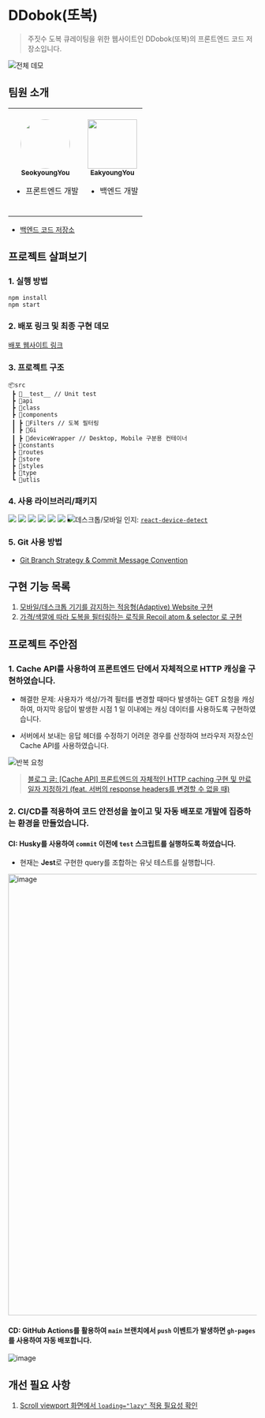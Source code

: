 # DDobok(또복)

> 주짓수 도복 큐레이팅을 위한 웹사이트인 DDobok(또복)의 프론트엔드 코드 저장소입니다.

![전체 데모](https://user-images.githubusercontent.com/79842380/215327372-cb503153-8156-4b2a-9dd0-713d2e610d2b.gif)

## 팀원 소개

<table>
  <tbody >
    <tr >
      <td align="center"><a href="https://github.com/SeokyoungYou"><img style="border-radius: 50%; margin-top: 20px;" src="https://avatars.githubusercontent.com/u/79842380?v=4" width="100px; height="100px" alt=""/><br /><sub><b>SeokyoungYou</b></a><ul><li>프론트엔드 개발</li></sub><br /></td>
      <td align="center"><a href="https://github.com/eakyoungyu"><img style="margin-top: 20px;" src="https://avatars.githubusercontent.com/u/39245582?v=4" width="100px;" alt=""/><br /><sub><b>EakyoungYou</b></sub></a><ul><li>백엔드 개발</li><br /></td>
    </tr>
  </tbody>
</table>

- [백엔드 코드 저장소](https://github.com/eakyoungyu/DDobok-backend)

## 프로젝트 살펴보기

### 1. 실행 방법

```
npm install
npm start
```

### 2. 배포 링크 및 최종 구현 데모

[배포 웹사이트 링크](https://seokyoungyou.github.io/DDobok-frontend/)

### 3. 프로젝트 구조

```
📦src
 ┣ 📂__test__ // Unit test
 ┣ 📂api
 ┣ 📂class
 ┣ 📂components
 ┃ ┣ 📂Filters // 도복 필터링
 ┃ ┣ 📂Gi
 ┃ ┣ 📂deviceWrapper // Desktop, Mobile 구분용 컨테이너
 ┣ 📂constants
 ┣ 📂routes
 ┣ 📂store
 ┣ 📂styles
 ┣ 📂type
 ┗ 📂utlis
```

### 4. 사용 라이브러리/패키지

<div style="float: left;">
  <img src="https://img.shields.io/badge/React-3776AB?style=for-the-badge&logo=React&logoColor=white">
  <img src="https://img.shields.io/badge/TypeScript-3178C6?style=for-the-badge&logo=TypeScript&logoColor=white">
  <img src="https://img.shields.io/badge/Recoil-3776AB?style=for-the-badge&logo=Recoil&logoColor=white">
   <img src="https://img.shields.io/badge/styled components-DB7093?style=for-the-badge&logo=styledcomponents&logoColor=white">
  <img src="https://img.shields.io/badge/Husky-808080?style=for-the-badge&logo=Husky&logoColor=white">
   <img src="https://img.shields.io/badge/GitHub Actions-2088FF?style=for-the-badge&logo=GitHubActions&logoColor=white">
      <img src="https://img.shields.io/badge/Jest-C21325?style=for-the-badge&logo=Jest&logoColor=white">
</div>

- 데스크톱/모바일 인지: [`react-device-detect`](https://www.npmjs.com/package/react-device-detect)

### 5. Git 사용 방법

- [Git Branch Strategy & Commit Message Convention](https://github.com/SeokyoungYou/DDobok-frontend/wiki/1.-%ED%94%84%EB%A1%9C%EC%A0%9D%ED%8A%B8-%EA%B0%9C%EC%9A%94#git-%ED%99%9C%EC%9A%A9-%EB%B0%A9%EB%B2%95)

## 구현 기능 목록

1. [모바일/데스크톱 기기를 감지하는 적응형(Adaptive) Website 구현](https://github.com/SeokyoungYou/DDobok-frontend/wiki/2.-%EA%B5%AC%ED%98%84-%EA%B8%B0%EB%8A%A5-%EB%AA%A9%EB%A1%9D#1-%EB%AA%A8%EB%B0%94%EC%9D%BC%EB%8D%B0%EC%8A%A4%ED%81%AC%ED%86%B1-%EA%B8%B0%EA%B8%B0%EB%A5%BC-%EA%B0%90%EC%A7%80%ED%95%98%EB%8A%94-%EC%A0%81%EC%9D%91%ED%98%95adaptive-website-%EA%B5%AC%ED%98%84)
2. [가격/색깔에 따라 도복을 필터링하는 로직을 Recoil atom & selector 로 구현](https://github.com/SeokyoungYou/DDobok-frontend/wiki/2.-%EA%B5%AC%ED%98%84-%EA%B8%B0%EB%8A%A5-%EB%AA%A9%EB%A1%9D#2-%EA%B0%80%EA%B2%A9%EC%83%89%EA%B9%94%EC%97%90-%EB%94%B0%EB%9D%BC-%EB%8F%84%EB%B3%B5%EC%9D%84-%ED%95%84%ED%84%B0%EB%A7%81%ED%95%98%EB%8A%94-%EB%A1%9C%EC%A7%81%EC%9D%84-recoil-atom--selector-%EB%A1%9C-%EA%B5%AC%ED%98%84)

## 프로젝트 주안점

### 1. Cache API를 사용하여 프론트엔드 단에서 자체적으로 HTTP 캐싱을 구현하였습니다.

- 해결한 문제: 사용자가 색상/가격 필터를 변경할 때마다 발생하는 GET 요청을 캐싱하여, 마지막 응답이 발생한 시점 1 일 이내에는 캐싱 데이터를 사용하도록 구현하였습니다.

- 서버에서 보내는 응답 헤더를 수정하기 어려운 경우를 산정하여 브라우저 저장소인 Cache API를 사용하였습니다.

![반복 요청](https://user-images.githubusercontent.com/79842380/215330931-66adf95d-4c5a-4281-8517-d1c19556a1d3.gif)

> [ 블로그 글: [Cache API] 프론트엔드의 자체적인 HTTP caching 구현 및 만료 일자 지정하기 (feat. 서버의 response headers를 변경할 수 없을 때)](https://velog.io/@skyu_dev/Cache-API-서버-응답response의-파일을-캐싱하여-불필요한-요청을-줄여보자)


### 2. CI/CD를 적용하여 코드 안전성을 높이고 및 자동 배포로 개발에 집중하는 환경을 만들었습니다.

#### CI: **Husky**를 사용하여 `commit` 이전에 `test` 스크립트를 실행하도록 하였습니다.
- 현재는 **Jest**로 구현한 query를 조합하는 유닛 테스트를 실행합니다.

<img width="895" alt="image" src="https://user-images.githubusercontent.com/79842380/215330725-4e58481b-00ea-4d3d-8db2-feb17798c90c.png">

#### CD: **GitHub Actions**를 활용하여 `main` 브랜치에서 `push` 이벤트가 발생하면 `gh-pages`를 사용하여 자동 배포합니다.

![image](https://user-images.githubusercontent.com/79842380/215330774-2eb1a603-147a-4db7-a9bb-cc038a59b482.png)


## 개선 필요 사항

1. [Scroll viewport 화면에서 `loading="lazy"` 적용 필요성 확인](https://github.com/SeokyoungYou/DDobok-frontend/wiki/4.-%EC%B6%94%EA%B0%80-%EA%B0%9C%EC%84%A0-%EB%B0%8F-%EB%B3%B4%EC%99%84-%EC%98%88%EC%A0%95-%EB%A6%AC%EC%8A%A4%ED%8A%B8#1-scroll-viewport-%ED%99%94%EB%A9%B4%EC%97%90%EC%84%9C-loadinglazy-%EC%A0%81%EC%9A%A9-%ED%95%84%EC%9A%94%EC%84%B1-%ED%99%95%EC%9D%B8)
